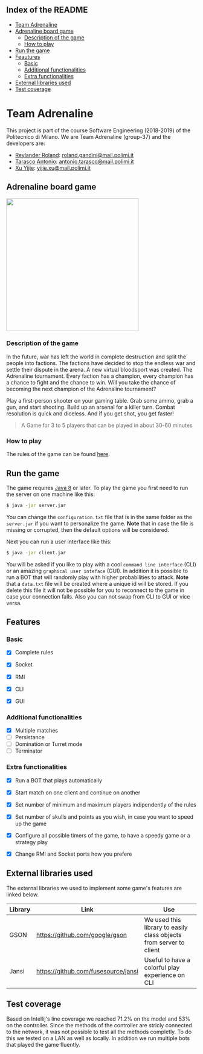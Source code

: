 ## Index of the README
- [Team Adrenaline](#team-adrenaline)
- [Adrenaline board game](#adrenaline-board-game)
  - [Description of the game](#description-of-the-game)
  - [How to play](#how-to-play)
- [Run the game](#run-the-game)
- [Feautures](#features)
  - [Basic](#basic)
  - [Additional functionalities](#additional-functionalities)
  - [Extra functionalities](#extra-functionalities)
- [External libraries used](#external-libraries-used)
- [Test coverage](#test-coverage)



# Team Adrenaline
This project is part of the course Software Engineering (2018-2019) of the Politecnico di Milano.
We are Team Adrenaline (group-37) and the developers are:

- [Reylander Roland](https://github.com/rockplayer007): roland.gandini@mail.polimi.it
- [Tarasco Antonio](https://github.com/tarascoant): antonio.tarasco@mail.polimi.it
- [Xu Yijie](https://github.com/yijie0110):  yijie.xu@mail.polimi.it


## Adrenaline board game

<img src="https://www.boardgamequest.com/wp-content/uploads/2017/01/Adrenaline-Header.jpg" height="350"></img>

### Description of the game
In the future, war has left the world in complete destruction and split the people into factions. The factions have decided to stop the endless war and settle their dispute in the arena. A new virtual bloodsport was created. The Adrenaline tournament. Every faction has a champion, every champion has a chance to fight and the chance to win. Will you take the chance of becoming the next champion of the Adrenaline tournament?

Play a first-person shooter on your gaming table. Grab some ammo, grab a gun, and start shooting. Build up an arsenal for a killer turn. Combat resolution is quick and diceless. And if you get shot, you get faster!

> A Game for 3 to 5 players that can be played in about 30-60 minutes


### How to play

The rules of the game can be found [here](https://czechgames.com/en/adrenaline/).

## Run the game

The game requires [Java 8](https://www.java.com/it/download/) or later. To play the game you first need to run the server on one machine like this:

```sh
$ java -jar server.jar
```
You can change the `configuration.txt` file that is in the same folder as the `server.jar` if you want to personalize the game. **Note** that in case the file is missing or corrupted, then the default options will be considered.

Next you can run a user interface like this:
```sh
$ java -jar client.jar
```
You will be asked if you like to play with a cool `command line interface` (CLI) or an amazing `graphical user inteface` (GUI). In addition it is possible to run a BOT that will randomly play with higher probabilities to attack.
**Note** that a `data.txt` file will be created where a unique id will be stored. If you delete this file it will not be possible for you to reconnect to the game in case your connection falls. Also you can not swap from CLI to GUI or vice versa.

## Features

### Basic
- [x] Complete rules
- [x] Socket
- [x] RMI
- [x] CLI
- [x] GUI


### Additional functionalities
- [x] Multiple matches
- [ ] Persistance
- [ ] Domination or Turret mode
- [ ] Terminator

### Extra functionalities

- [x] Run a BOT that plays automatically 
- [x] Start match on one client and continue on another
- [x] Set number of minimum and maximum players indipendently of the rules
- [x] Set number of skulls and points as you wish, in case you want to speed up the game
- [x] Configure all possible timers of the game, to have a speedy game or a strategy play
- [x] Change RMI and Socket ports how you prefere


## External libraries used

The external libraries we used to implement some game's features are linked below.

|      Library  |Link							 |Use                |
|---------------|--------------------------------|-------------------|
|GSON			|https://github.com/google/gson  | We used this library to easily class objects from server to client |
|Jansi    |https://github.com/fusesource/jansi  | Useful to have a colorful play experience on CLI |

## Test coverage

Based on Intellij's line coverage we reached 71.2% on the model and 53% on the controller. Since the methods of the controller are stricly connected to the network, it was not possible to test all the methods completly. To do this we tested on a LAN as well as locally.
In addition we run multiple bots that played the game fluently.

